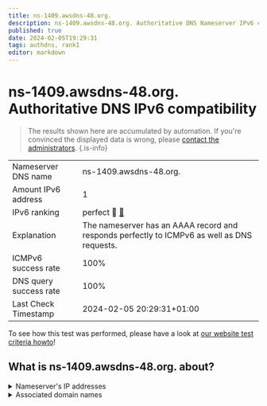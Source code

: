 ```yaml
---
title: ns-1409.awsdns-48.org.
description: ns-1409.awsdns-48.org. Authoritative DNS Nameserver IPv6 compatibility
published: true
date: 2024-02-05T19:29:31
tags: authdns, rank1
editor: markdown
---
```


# ns-1409.awsdns-48.org. Authoritative DNS IPv6 compatibility

> The results shown here are accumulated by automation. If you're convinced the displayed data is wrong, please [contact the administrators](/howto/chat). 
{.is-info}




|   |   |
| - | - |
| Nameserver DNS name | ns-1409.awsdns-48.org.
| Amount IPv6 address | 1
| IPv6 ranking | perfect :1st_place_medal: [🔗](/howto/ranking) |
| Explanation | The nameserver has an AAAA record and responds perfectly to ICMPv6 as well as DNS requests. |
| ICMPv6 success rate | 100%|
| DNS query success rate | 100% |
| Last Check Timestamp | 2024-02-05 20:29:31+01:00 |

To see how this test was performed, please have a look at [our website test criteria howto](/howto/testcriteria/authdns)!


## What is ns-1409.awsdns-48.org. about?




<details>
<summary>Nameserver's IP addresses</summary>

2600:9000:5305:8100::1

</details>



<details>
<summary>Associated domain names</summary>

www.ipsen.com

</details>
